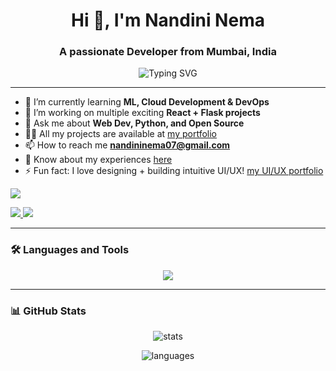 <h1 align="center">Hi 👋, I'm Nandini Nema</h1>
<h3 align="center">A passionate Developer from Mumbai, India</h3>

<p align="center">
  <img src="https://readme-typing-svg.herokuapp.com?font=Fira+Code&duration=3000&pause=1000&center=true&width=435&lines=Tech+Enthusiast;2nd+year+IT+Student;Always+learning+something+new!" alt="Typing SVG" />
</p>

---

- 🌱 I’m currently learning **ML, Cloud Development & DevOps**
- 🔭 I’m working on multiple exciting **React + Flask projects**
- 💬 Ask me about **Web Dev, Python, and Open Source**
- 👨‍💻 All my projects are available at [my portfolio](#) <!-- Add your portfolio link if you have one -->
- 📫 How to reach me **nandininema07@gmail.com**
- 📄 Know about my experiences [here](#) <!-- Add resume link if you want -->
- ⚡ Fun fact: I love designing + building intuitive UI/UX! [my UI/UX portfolio](https://linktr.ee/nandininema07)

![](https://komarev.com/ghpvc/?username=nandininema07&color=blue)
<p align="left">
  <a href="https://www.linkedin.com/in/nandini-nema-a6914528b/" target="_blank">
    <img src="https://img.shields.io/badge/LinkedIn-blue?style=for-the-badge&logo=linkedin" />
  </a>
  <a href="mailto:nandininema07@gmail.com">
    <img src="https://img.shields.io/badge/Gmail-red?style=for-the-badge&logo=gmail" />
  </a>
</p>

---

### 🛠️ Languages and Tools

<p align="center">
  <img src="https://skillicons.dev/icons?i=cpp,java,python,js,html,css,react,nodejs,express,tailwind,bootstrap,flask,mongodb,firebase,docker,aws,figma,git,github,vscode,jupyter,spline" />
</p>

---

### 📊 GitHub Stats

<p align="center">
  <img src="https://github-readme-stats.vercel.app/api?username=nandininema07&show_icons=true&theme=tokyonight" alt="stats" />
</p>

<p align="center">
  <img src="https://github-readme-stats.vercel.app/api/top-langs/?username=nandininema07&layout=compact&theme=tokyonight" alt="languages" />
</p>


